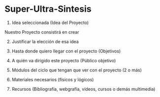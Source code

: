 # Super-Ultra-Sintesis


1. Idea seleccionada (Idea del Proyecto)

Nuestro Proyecto consistirá en crear 

2. Justificar la elección de esa idea


3. Hasta donde quiero llegar con el proyecto (Objetivos)


4. A quién va dirigido este proyecto (Público objetivo)


5. Módulos del ciclo que tengan que ver con el proyecto (2 o más)


6. Materiales necesarios (físicos y lógicos)


7. Recursos (Bibliografía, webgrafía, vídeos, cursos o demás multimedia)
